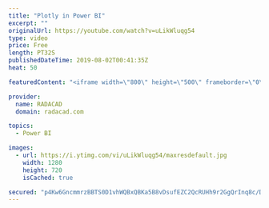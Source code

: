 ```yaml
---
title: "Plotly in Power BI"
excerpt: ""
originalUrl: https://youtube.com/watch?v=uLikWluqg54
type: video
price: Free
length: PT32S
publishedDateTime: 2019-08-02T00:41:35Z
heat: 50

featuredContent: "<iframe width=\"800\" height=\"500\" frameborder=\"0\" src=\"https://www.youtube.com/embed/uLikWluqg54\" allow=\"accelerometer; autoplay; encrypted-media; gyroscope; picture-in-picture\" allowfullscreen></iframe>"

provider:
  name: RADACAD
  domain: radacad.com

topics:
  - Power BI

images:
  - url: https://i.ytimg.com/vi/uLikWluqg54/maxresdefault.jpg
    width: 1280
    height: 720
    isCached: true

secured: "p4Kw6GncmmrzBBTS0D1vhWQBxQBKa5B8vDsufEZC2QcRUHh9r2GgQrInq8c/DLmwGO+k/qkz8fUk6gB8aHJZKJqX+NiPD112hPQjldpUpfDl3vzZqhIyD3DxxzmYstE8e/M2jyun4GGNhWZfbJX6NORv9LVtLFz5UEDhRo4ykCd499SC1tR1vELA7l6t9QWxG3siJ8QA9b05I+BU8LrNwRUWGs4vcSBWYvAW2hW/X/oJ6CPL55iCmTxg324qD319A5BgdAp8urYvgAFI46JUNn8EVXSHB8fIV+ZVAivdV9b7uKk6Dy1hExcgfnV0dZld+KchmI2K6dlKAuabCgEGm9X+OVoX8ehu5mnirEfe6iu08xou5RIiySmTxN6zSPJJdnM7z6f4qzX91INP4+LFOP2TcSiFrCeDQMsiOzNvsDk=;n1tp38YEbooA8tZElJPYaA=="
---
```


